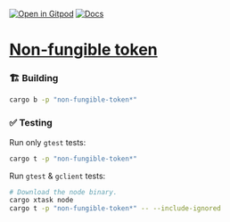 [![Open in Gitpod](https://img.shields.io/badge/Open_in-Gitpod-white?logo=gitpod)](https://gitpod.io/#FOLDER=non-fungible-token/https://github.com/gear-foundation/dapps)
[![Docs](https://img.shields.io/github/actions/workflow/status/gear-foundation/dapps/contracts-docs.yml?logo=rust&label=docs)](https://dapps.gear.rs/non_fungible_token_io)

# [Non-fungible token](https://wiki.gear-tech.io/docs/examples/gnft-721)

### 🏗️ Building

```sh
cargo b -p "non-fungible-token*"
```

### ✅ Testing

Run only `gtest` tests:
```sh
cargo t -p "non-fungible-token*"
```

Run `gtest` & `gclient` tests:
```sh
# Download the node binary.
cargo xtask node
cargo t -p "non-fungible-token*" -- --include-ignored
```
